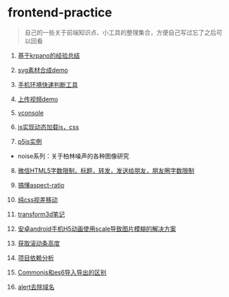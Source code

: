 # frontend-practice
> 自己的一些关于前端知识点、小工具的整理集合，方便自己写过忘了之后可以回看

1. [基于krpano的经验总结](https://superzdd.github.io/frontend-practice/vtour/tour.html)

2. [svg素材合成demo](https://superzdd.github.io/frontend-practice/svg-sprite-demo/index.html)

3. [手机环境快速判断工具](https://superzdd.github.io/frontend-practice/env/env.js)

4. [上传视频demo](https://superzdd.github.io/frontend-practice/upload-video/index.html)

5. [vconsole](https://superzdd.github.io/frontend-practice/vconsole/index.html)

6. [js实现动态加载js，css](https://superzdd.github.io/frontend-practice/async-loadjs/index.html)

7. [p5js实例](https://superzdd.github.io/frontend-practice/p5js)
- noise系列：关于柏林噪声的各种图像研究

8. [微信HTML5字数限制，标题，转发，发送给朋友，朋友圈字数限制](https://superzdd.github.io/frontend-practice/html-title-length/index.html)

9. [搞懂aspect-ratio](https://superzdd.github.io/frontend-practice/aspect-ratio)

10. [纯css视差移动](https://superzdd.github.io/frontend-practice/transform3d/index.html)

11. [transform3d笔记](https://superzdd.github.io/frontend-practice/transform3d)

12. [安卓android手机H5动画使用scale导致图片模糊的解决方案](https://superzdd.github.io/frontend-practice/android-scale-not-clear/index.html)

13. [获取滚动条高度](https://superzdd.github.io/frontend-practice/scroll-height)

14. [项目依赖分析](https://superzdd.github.io/frontend-practice/bundle-analyzer-plugin)

15. [Commonjs和es6导入导出的区别](https://superzdd.github.io/frontend-practice/commonjs-vs-es6)
 
16. [alert去除域名](https://superzdd.github.io/frontend-practice/alert-no-title)
